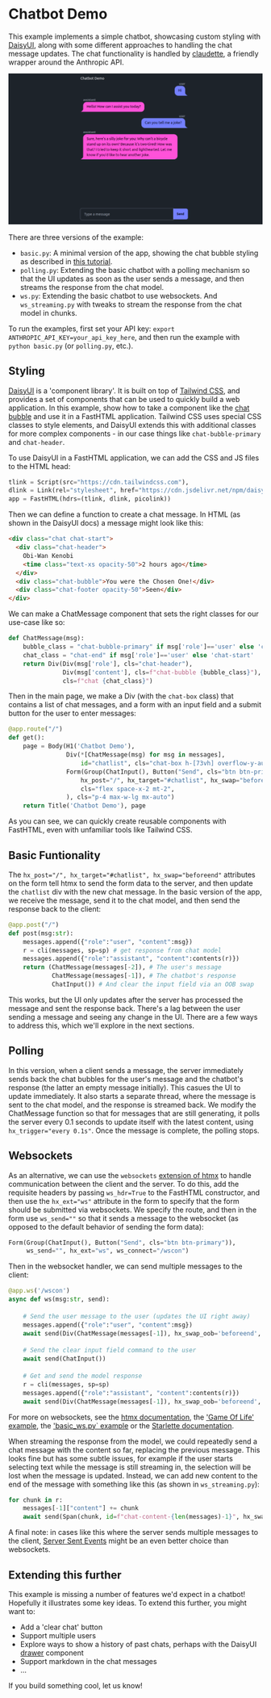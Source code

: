# Chatbot Demo

This example implements a simple chatbot, showcasing custom styling with [DaisyUI](https://daisyui.com/), along with some different approaches to handling the chat message updates. The chat functionality is handled by [claudette](https://claudette.answer.ai/), a friendly wrapper around the Anthropic API. 

![Screenshot of the chatbot](screenshot.png)

There are three versions of the example:

- `basic.py`: A minimal version of the app, showing the chat bubble styling as described in [this tutorial](https://fhdocs.answer.ai/by_example.html#full-example-3---chatbot-example-with-daisyui-components).
- `polling.py`: Extending the basic chatbot with a polling mechanism so that the UI updates as soon as the user sends a message, and then streams the response from the chat model.
- `ws.py`: Extending the basic chatbot to use websockets. And `ws_streaming.py` with tweaks to stream the response from the chat model in chunks.

To run the examples, first set your API key: `export ANTHROPIC_API_KEY=your_api_key_here`, and then run the example with `python basic.py` (or `polling.py`, etc.).

## Styling

[DaisyUI](https://daisyui.com/) is a 'component library'. It is built on top of [Tailwind CSS](https://tailwindcss.com/), and provides a set of components that can be used to quickly build a web application. In this example, show how to take a component like the [chat bubble](https://daisyui.com/components/chat/) and use it in a FastHTML application. Tailwind CSS uses special CSS classes to style elements, and DaisyUI extends this with additional classes for more complex components - in our case things like `chat-bubble-primary` and `chat-header`. 

To use DaisyUI in a FastHTML application, we can add the CSS and JS files to the HTML head:

```python
tlink = Script(src="https://cdn.tailwindcss.com"),
dlink = Link(rel="stylesheet", href="https://cdn.jsdelivr.net/npm/daisyui@4.11.1/dist/full.min.css")
app = FastHTML(hdrs=(tlink, dlink, picolink))
```

Then we can define a function to create a chat message. In HTML (as shown in the DaisyUI docs) a message might look like this:
    
```html
<div class="chat chat-start">
  <div class="chat-header">
    Obi-Wan Kenobi
    <time class="text-xs opacity-50">2 hours ago</time>
  </div>
  <div class="chat-bubble">You were the Chosen One!</div>
  <div class="chat-footer opacity-50">Seen</div>
</div>
```

We can make a ChatMessage component that sets the right classes for our use-case like so:


```python
def ChatMessage(msg):
    bubble_class = "chat-bubble-primary" if msg['role']=='user' else 'chat-bubble-secondary'
    chat_class = "chat-end" if msg['role']=='user' else 'chat-start'
    return Div(Div(msg['role'], cls="chat-header"),
               Div(msg['content'], cls=f"chat-bubble {bubble_class}"),
               cls=f"chat {chat_class}")
```

Then in the main page, we make a Div (with the `chat-box` class) that contains a list of chat messages, and a form with an input field and a submit button for the user to enter messages:

```python
@app.route("/")
def get():
    page = Body(H1('Chatbot Demo'),
                Div(*[ChatMessage(msg) for msg in messages],
                    id="chatlist", cls="chat-box h-[73vh] overflow-y-auto"),
                Form(Group(ChatInput(), Button("Send", cls="btn btn-primary")),
                    hx_post="/", hx_target="#chatlist", hx_swap="beforeend",
                    cls="flex space-x-2 mt-2",
                ), cls="p-4 max-w-lg mx-auto")
    return Title('Chatbot Demo'), page
```

As you can see, we can quickly create reusable components with FastHTML, even with unfamiliar tools like Tailwind CSS.

## Basic Funtionality

The `hx_post="/", hx_target="#chatlist", hx_swap="beforeend"` attributes on the form tell htmx to send the form data to the server, and then update the `chatlist` div with the new chat message. In the basic version of the app, we receive the message, send it to the chat model, and then send the response back to the client:

```python
@app.post("/")
def post(msg:str):
    messages.append({"role":"user", "content":msg})
    r = cli(messages, sp=sp) # get response from chat model
    messages.append({"role":"assistant", "content":contents(r)})
    return (ChatMessage(messages[-2]), # The user's message
            ChatMessage(messages[-1]), # The chatbot's response
            ChatInput()) # And clear the input field via an OOB swap
```

This works, but the UI only updates after the server has processed the message and sent the response back. There's a lag between the user sending a message and seeing any change in the UI. There are a few ways to address this, which we'll explore in the next sections.

## Polling

In this version, when a client sends a message, the server immediately sends back the chat bubbles for the user's message and the chatbot's response (the latter an empty message initially). This casues the UI to update immediately. It also starts a separate thread, where the message is sent to the chat model, and the response is streamed back. We modify the ChatMessage function so that for messages that are still generating, it polls the server every 0.1 seconds to update itself with the latest content, using `hx_trigger="every 0.1s"`. Once the message is complete, the polling stops.

## Websockets

As an alternative, we can use the `websockets` [extension of htmx](https://v1.htmx.org/extensions/web-sockets/) to handle communication between the client and the server. To do this, add the requisite headers by passing `ws_hdr=True` to the FastHTML constructor, and then use the `hx_ext="ws"` attribute in the form to specify that the form should be submitted via websockets. We specify the route, and then in the form use `ws_send=""` so that it sends a message to the websocket (as opposed to the default behavior of sending the form data):

```python
Form(Group(ChatInput(), Button("Send", cls="btn btn-primary")),
     ws_send="", hx_ext="ws", ws_connect="/wscon")
```

Then in the websocket handler, we can send multiple messages to the client:

```python
@app.ws('/wscon')
async def ws(msg:str, send):

    # Send the user message to the user (updates the UI right away)
    messages.append({"role":"user", "content":msg})
    await send(Div(ChatMessage(messages[-1]), hx_swap_oob='beforeend', id="chatlist"))

    # Send the clear input field command to the user
    await send(ChatInput())

    # Get and send the model response
    r = cli(messages, sp=sp)
    messages.append({"role":"assistant", "content":contents(r)})
    await send(Div(ChatMessage(messages[-1]), hx_swap_oob='beforeend', id="chatlist"))
```

For more on websockets, see the [htmx documentation](https://v1.htmx.org/extensions/web-sockets/), the ['Game Of Life' example](https://github.com/AnswerDotAI/fasthtml-example/tree/main/00_game_of_life), the ['basic_ws.py` example](https://github.com/AnswerDotAI/fasthtml/blob/main/examples/basic_ws.py) or the [Starlette documentation](https://www.starlette.io/websockets/).

When streaming the response from the model, we could repeatedly send a chat message with the content so far, replacing the previous message. This looks fine but has some subtle issues, for example if the user starts selecting text while the message is still streaming in, the selection will be lost when the message is updated. Instead, we can add new content to the end of the message with something like this (as shown in `ws_streaming.py`):

```python
for chunk in r:
    messages[-1]["content"] += chunk
    await send(Span(chunk, id=f"chat-content-{len(messages)-1}", hx_swap_oob="beforeend"))
```

A final note: in cases like this where the server sends multiple messages to the client, [Server Sent Events](https://v1.htmx.org/docs/#websockets-and-sse) might be an even better choice than websockets.

## Extending this further

This example is missing a number of features we'd expect in a chatbot! Hopefully it illustrates some key ideas. To extend this further, you might want to:
- Add a 'clear chat' button
- Support multiple users
- Explore ways to show a history of past chats, perhaps with the DaisyUI [drawer](https://daisyui.com/components/drawer/) component
- Support markdown in the chat messages
- ...

If you build something cool, let us know!
